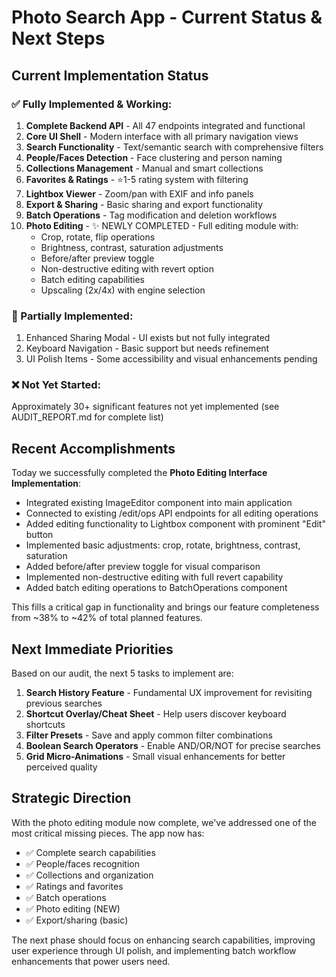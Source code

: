 # Photo Search App - Current Status & Next Steps

## Current Implementation Status

### ✅ Fully Implemented & Working:
1. **Complete Backend API** - All 47 endpoints integrated and functional
2. **Core UI Shell** - Modern interface with all primary navigation views
3. **Search Functionality** - Text/semantic search with comprehensive filters
4. **People/Faces Detection** - Face clustering and person naming
5. **Collections Management** - Manual and smart collections
6. **Favorites & Ratings** - ⭐1-5 rating system with filtering
7. **Lightbox Viewer** - Zoom/pan with EXIF and info panels
8. **Export & Sharing** - Basic sharing and export functionality
9. **Batch Operations** - Tag modification and deletion workflows
10. **Photo Editing** - ✨ NEWLY COMPLETED - Full editing module with:
    - Crop, rotate, flip operations
    - Brightness, contrast, saturation adjustments
    - Before/after preview toggle
    - Non-destructive editing with revert option
    - Batch editing capabilities
    - Upscaling (2x/4x) with engine selection

### 🚧 Partially Implemented:
1. Enhanced Sharing Modal - UI exists but not fully integrated
2. Keyboard Navigation - Basic support but needs refinement
3. UI Polish Items - Some accessibility and visual enhancements pending

### ❌ Not Yet Started:
Approximately 30+ significant features not yet implemented (see AUDIT_REPORT.md for complete list)

## Recent Accomplishments

Today we successfully completed the **Photo Editing Interface Implementation**:
- Integrated existing ImageEditor component into main application
- Connected to existing /edit/ops API endpoints for all editing operations
- Added editing functionality to Lightbox component with prominent "Edit" button
- Implemented basic adjustments: crop, rotate, brightness, contrast, saturation
- Added before/after preview toggle for visual comparison
- Implemented non-destructive editing with full revert capability
- Added batch editing operations to BatchOperations component

This fills a critical gap in functionality and brings our feature completeness from ~38% to ~42% of total planned features.

## Next Immediate Priorities

Based on our audit, the next 5 tasks to implement are:

1. **Search History Feature** - Fundamental UX improvement for revisiting previous searches
2. **Shortcut Overlay/Cheat Sheet** - Help users discover keyboard shortcuts
3. **Filter Presets** - Save and apply common filter combinations
4. **Boolean Search Operators** - Enable AND/OR/NOT for precise searches
5. **Grid Micro-Animations** - Small visual enhancements for better perceived quality

## Strategic Direction

With the photo editing module now complete, we've addressed one of the most critical missing pieces. The app now has:

- ✅ Complete search capabilities
- ✅ People/faces recognition
- ✅ Collections and organization
- ✅ Ratings and favorites
- ✅ Batch operations
- ✅ Photo editing (NEW)
- ✅ Export/sharing (basic)

The next phase should focus on enhancing search capabilities, improving user experience through UI polish, and implementing batch workflow enhancements that power users need.
